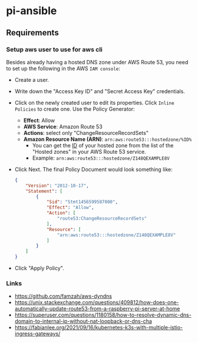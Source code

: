# pi-ansible

## Requirements

### Setup aws user to use for aws cli

Besides already having a hosted DNS zone under AWS Route 53, you need to set up the following in the AWS `IAM console`:

- Create a user.
- Write down the "Access Key ID" and "Secret Access Key" credentials.
- Click on the newly created user to edit its properties. Click `Inline Policies` to create one. Use the Policy Generator:
  - **Effect**: Allow
  - **AWS Service**: Amazon Route 53
  - **Actions**: select only "ChangeResourceRecordSets"
  - **Amazon Resource Name (ARN)**: ```arn:aws:route53:::hostedzone/%ID%```
    - You can get the [ID](http://docs.aws.amazon.com/Route53/latest/DeveloperGuide/UsingWithIAM.html) of your hosted zone from the list of the "Hosted zones" in your AWS Route 53 service.
    - Example: ```arn:aws:route53:::hostedzone/Z148QEXAMPLE8V```
- Click Next. The final Policy Document would look something like:

    ```json
    {
        "Version": "2012-10-17",
        "Statement": [
            {
                "Sid": "Stmt1456599587000",
                "Effect": "Allow",
                "Action": [
                    "route53:ChangeResourceRecordSets"
                ],
                "Resource": [
                    "arn:aws:route53:::hostedzone/Z148QEXAMPLE8V"
                ]
            }
        ]
    }
    ```

- Click "Apply Policy".

### Links

- <https://github.com/famzah/aws-dyndns>
- <https://unix.stackexchange.com/questions/409812/how-does-one-automatically-update-route53-from-a-raspberry-pi-server-at-home>
- <https://superuser.com/questions/1180158/how-to-resolve-dynamic-dns-domain-to-internal-ip-without-nat-loopback-or-dns-cha>
- <https://fabianlee.org/2021/09/16/kubernetes-k3s-with-multiple-istio-ingress-gateways/>